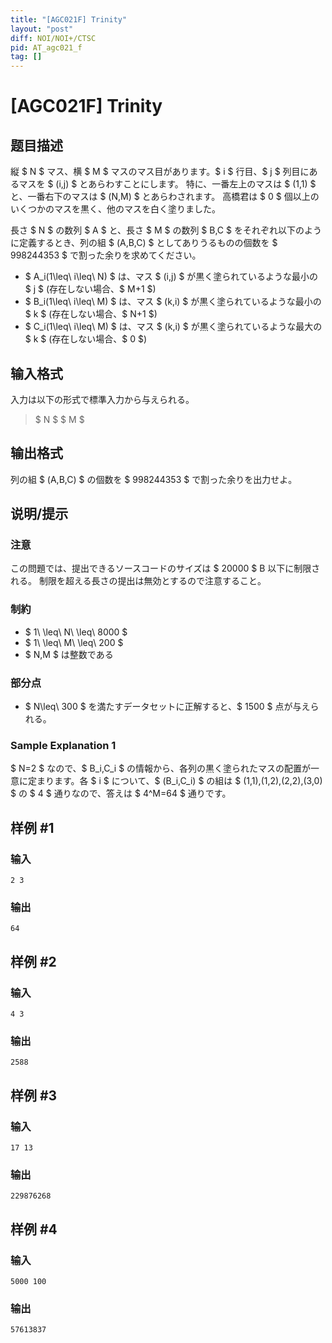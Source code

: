 ```yaml
---
title: "[AGC021F] Trinity"
layout: "post"
diff: NOI/NOI+/CTSC
pid: AT_agc021_f
tag: []
---
```


# [AGC021F] Trinity

## 题目描述

[problemUrl]: https://atcoder.jp/contests/agc021/tasks/agc021_f

縦 $ N $ マス、横 $ M $ マスのマス目があります。$ i $ 行目、$ j $ 列目にあるマスを $ (i,j) $ とあらわすことにします。 特に、一番左上のマスは $ (1,1) $ と、一番右下のマスは $ (N,M) $ とあらわされます。 高橋君は $ 0 $ 個以上のいくつかのマスを黒く、他のマスを白く塗りました。

長さ $ N $ の数列 $ A $ と、長さ $ M $ の数列 $ B,C $ をそれぞれ以下のように定義するとき、列の組 $ (A,B,C) $ としてありうるものの個数を $ 998244353 $ で割った余りを求めてください。

- $ A_i(1\leq\ i\leq\ N) $ は、マス $ (i,j) $ が黒く塗られているような最小の $ j $ (存在しない場合、$ M+1 $)
- $ B_i(1\leq\ i\leq\ M) $ は、マス $ (k,i) $ が黒く塗られているような最小の $ k $ (存在しない場合、$ N+1 $)
- $ C_i(1\leq\ i\leq\ M) $ は、マス $ (k,i) $ が黒く塗られているような最大の $ k $ (存在しない場合、$ 0 $)

## 输入格式

入力は以下の形式で標準入力から与えられる。

> $ N $ $ M $

## 输出格式

列の組 $ (A,B,C) $ の個数を $ 998244353 $ で割った余りを出力せよ。

## 说明/提示

### 注意

この問題では、提出できるソースコードのサイズは $ 20000 $ B 以下に制限される。 制限を超える長さの提出は無効とするので注意すること。

### 制約

- $ 1\ \leq\ N\ \leq\ 8000 $
- $ 1\ \leq\ M\ \leq\ 200 $
- $ N,M $ は整数である

### 部分点

- $ N\leq\ 300 $ を満たすデータセットに正解すると、$ 1500 $ 点が与えられる。

### Sample Explanation 1

$ N=2 $ なので、$ B_i,C_i $ の情報から、各列の黒く塗られたマスの配置が一意に定まります。各 $ i $ について、$ (B_i,C_i) $ の組は $ (1,1),(1,2),(2,2),(3,0) $ の $ 4 $ 通りなので、答えは $ 4^M=64 $ 通りです。

## 样例 #1

### 输入

```
2 3
```

### 输出

```
64
```

## 样例 #2

### 输入

```
4 3
```

### 输出

```
2588
```

## 样例 #3

### 输入

```
17 13
```

### 输出

```
229876268
```

## 样例 #4

### 输入

```
5000 100
```

### 输出

```
57613837
```

